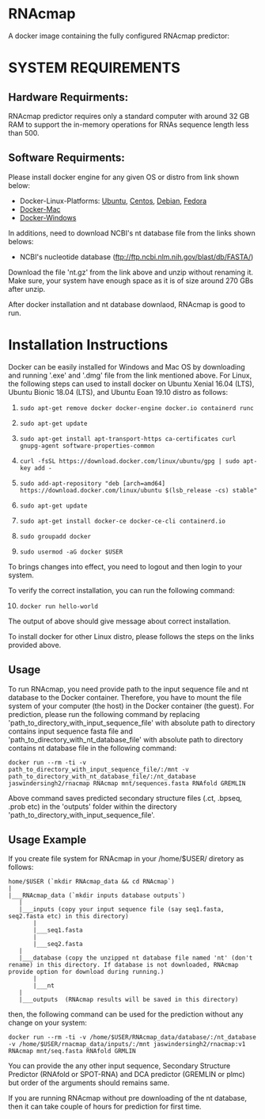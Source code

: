 RNAcmap
===============

A docker image containing the fully configured RNAcmap predictor:

SYSTEM REQUIREMENTS
====
Hardware Requirments:
----
RNAcmap predictor requires only a standard computer with around 32 GB RAM to support the in-memory operations for RNAs sequence length less than 500.

Software Requirments:
----

Please install docker engine for any given OS or distro from link shown below:

* Docker-Linux-Platforms: [Ubuntu](https://docs.docker.com/engine/install/ubuntu/), [Centos](https://docs.docker.com/engine/install/centos/), [Debian](https://docs.docker.com/engine/install/debian/), [Fedora](https://docs.docker.com/engine/install/fedora/)
* [Docker-Mac](https://docs.docker.com/docker-for-mac/install/)
* [Docker-Windows](https://docs.docker.com/docker-for-windows/install/)

In additions, need to download NCBI's nt database file from the links shown belows:

* NCBI's nucleotide database (ftp://ftp.ncbi.nlm.nih.gov/blast/db/FASTA/)

Download the file 'nt.gz' from the link above and unzip without renaming it. Make sure, your system have enough space as it is of size around 270 GBs after unzip.

After docker installation and nt database downlaod, RNAcmap is good to run.

Installation Instructions
====
Docker can be easily installed for Windows and Mac OS by downloading and running '.exe' and '.dmg' file from the link mentioned above. For Linux, the following steps can used to install docker on Ubuntu Xenial 16.04 (LTS), Ubuntu Bionic 18.04 (LTS), and Ubuntu Eoan 19.10 distro as follows:


1. `sudo apt-get remove docker docker-engine docker.io containerd runc`

2. `sudo apt-get update`

3. `sudo apt-get install apt-transport-https ca-certificates curl gnupg-agent software-properties-common`

4. `curl -fsSL https://download.docker.com/linux/ubuntu/gpg | sudo apt-key add -`

5. `sudo add-apt-repository "deb [arch=amd64] https://download.docker.com/linux/ubuntu $(lsb_release -cs) stable"`

6. `sudo apt-get update`

7. `sudo apt-get install docker-ce docker-ce-cli containerd.io`

8. `sudo groupadd docker`

9. `sudo usermod -aG docker $USER`

To brings changes into effect, you need to logout and then login to your system.

To verify the correct installation, you can run the following command:

10. `docker run hello-world`

The output of above should give message about correct installation.

To install docker for other Linux distro, please follows the steps on the links provided above.

Usage
-------------------

To run RNAcmap, you need provide path to the input sequence file and nt database to the Docker container. Therefore, you have to mount the file system of your computer (the host) in the Docker container (the guest). For prediction, please run the following command by replacing 'path\_to\_directory\_with\_input\_sequence\_file' with absolute path to directory contains input sequence fasta file and 'path\_to\_directory\_with\_nt\_database\_file' with absolute path to directory contains nt database file in the following command:

```
docker run --rm -ti -v path_to_directory_with_input_sequence_file/:/mnt -v path_to_directory_with_nt_database_file/:/nt_database jaswindersingh2/rnacmap RNAcmap mnt/sequences.fasta RNAfold GREMLIN
```

Above command saves predicted secondary structure files (.ct, .bpseq, .prob etc) in the 'outputs' folder within the directory 'path\_to\_directory\_with\_input\_sequence\_file'.

Usage Example
------------------

If you create file system for RNAcmap in your /home/$USER/ diretory as follows:

```
home/$USER (`mkdir RNAcmap_data && cd RNAcmap`)
|
|___RNAcmap_data (`mkdir inputs database outputs`)
   |
   |___inputs (copy your input sequence file (say seq1.fasta, seq2.fasta etc) in this directory)
       |
       |___seq1.fasta
       |
       |___seq2.fasta
   | 
   |___database (copy the unzipped nt database file named 'nt' (don't rename) in this directory. If database is not downloaded, RNAcmap provide option for download during running.)
       |
       |___nt 
   |
   |___outputs  (RNAcmap results will be saved in this directory)

```

then, the following command can be used for the prediction without any change on your system:

```
docker run --rm -ti -v /home/$USER/RNAcmap_data/database/:/nt_database -v /home/$USER/rnacmap_data/inputs/:/mnt jaswindersingh2/rnacmap:v1 RNAcmap mnt/seq.fasta RNAfold GRMLIN
```

You can provide the any other input sequence, Secondary Structure Predictor (RNAfold or SPOT-RNA) and DCA predictor (GREMLIN or plmc) but order of the arguments should remains same. 

If you are running RNAcmap without pre downloading of the nt database, then it can take couple of hours for prediction for first time. 
